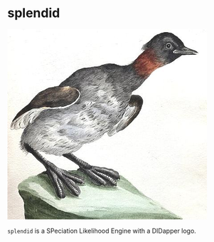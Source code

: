 # splendid

![Didapper](didapper2.jpg)

`splendid` is a SPeciation Likelihood Engine with a DIDapper logo.
